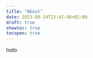 ```yaml
---
title: "About"
date: 2023-08-14T13:42:48+02:00
draft: true
showtoc: true
tocopen: true
---
```


todo